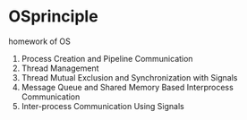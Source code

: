# OSprinciple
homework of OS

1. Process Creation and Pipeline Communication
2. Thread Management
3. Thread Mutual Exclusion and Synchronization with Signals
4. Message Queue and Shared Memory Based Interprocess Communication
5. Inter-process Communication Using Signals
